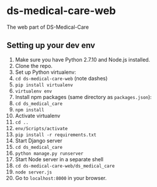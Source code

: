 # ds-medical-care-web
The web part of DS-Medical-Care

## Setting up your dev env
1. Make sure you have Python 2.7.10 and Node.js installed.
2. Clone the repo.
3. Set up Python virtualenv:
 1. `cd ds-medical-care-web` (note dashes)
 1. `pip install virtualenv`
 1. `virtualenv env`
4. Install npm packages (same directory as `packages.json`):
 1. `cd ds_medical_care`
 1. `npm install`
5. Activate virtualenv
 1. `cd ..`
 1. `env/Scripts/activate`
 1. `pip install -r requirements.txt`
6. Start Django server
 1. `cd ds_medical_care`
 1. `python manage.py runserver`
7. Start Node server in a separate shell
 1. `cd ds-medical-care-web/ds_medical_care`
 1. `node server.js`
8. Go to `localhost:8000` in your browser.

